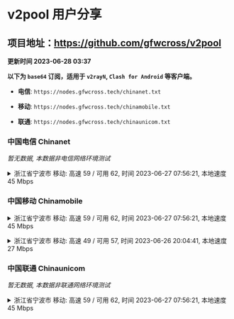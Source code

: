 # v2pool 用户分享
## 项目地址：<https://github.com/gfwcross/v2pool>
**更新时间 2023-06-28 03:37**


**以下为 `base64` 订阅，适用于 `v2rayN`, `Clash for Android` 等客户端。**

- **电信**: `https://nodes.gfwcross.tech/chinanet.txt`

- **移动**: `https://nodes.gfwcross.tech/chinamobile.txt`

- **联通**: `https://nodes.gfwcross.tech/chinaunicom.txt`


### 中国电信 Chinanet
<i>暂无数据, 本数据非电信网络环境测试</i>
<details><summary>浙江省宁波市 移动: 高速 59 / 可用 62, 时间 2023-06-27 07:56:21, 本地速度 45 Mbps</summary><p>可用节点订阅：https://transfer.sh/yKlAjmnY90/running.txt<br>高速节点订阅：https://transfer.sh/w85gcTahqd/good.txt<br>低延迟节点订阅：https://transfer.sh/B6WfJtt56T/low_delay.txt</p></details>
<p></p>

### 中国移动 Chinamobile
<details><summary>浙江省宁波市 移动: 高速 59 / 可用 62, 时间 2023-06-27 07:56:21, 本地速度 45 Mbps</summary><p>可用节点订阅：https://transfer.sh/yKlAjmnY90/running.txt<br>高速节点订阅：https://transfer.sh/w85gcTahqd/good.txt<br>低延迟节点订阅：https://transfer.sh/B6WfJtt56T/low_delay.txt</p></details>
<p></p><details><summary>浙江省宁波市 移动: 高速 49 / 可用 57, 时间 2023-06-26 20:04:41, 本地速度 27 Mbps</summary><p>可用节点订阅：https://transfer.sh/fNDWyAHSX3/running.txt<br>高速节点订阅：https://transfer.sh/1qgGNIngqD/good.txt<br>低延迟节点订阅：https://transfer.sh/IkyAUTFaVy/low_delay.txt</p></details>
<p></p>

### 中国联通 Chinaunicom
<i>暂无数据, 本数据非联通网络环境测试</i>
<details><summary>浙江省宁波市 移动: 高速 59 / 可用 62, 时间 2023-06-27 07:56:21, 本地速度 45 Mbps</summary><p>可用节点订阅：https://transfer.sh/yKlAjmnY90/running.txt<br>高速节点订阅：https://transfer.sh/w85gcTahqd/good.txt<br>低延迟节点订阅：https://transfer.sh/B6WfJtt56T/low_delay.txt</p></details>
<p></p>